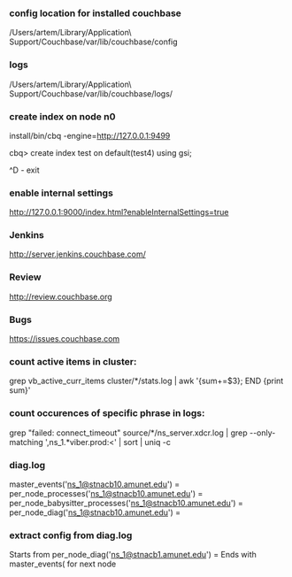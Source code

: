 ### config location for installed couchbase

/Users/artem/Library/Application\ Support/Couchbase/var/lib/couchbase/config

### logs

/Users/artem/Library/Application\ Support/Couchbase/var/lib/couchbase/logs/

### create index on node n0

install/bin/cbq -engine=http://127.0.0.1:9499

cbq> create index test on default(test4) using gsi;

^D - exit

### enable internal settings

http://127.0.0.1:9000/index.html?enableInternalSettings=true

### Jenkins

http://server.jenkins.couchbase.com/

### Review

http://review.couchbase.org

### Bugs

https://issues.couchbase.com

### count active items in cluster:
grep vb_active_curr_items cluster/*/stats.log | awk '{sum+=$3}; END {print sum}'

### count occurences of specific phrase in logs:
grep "failed: connect_timeout" source/*/ns_server.xdcr.log | grep --only-matching ',ns_1.*viber.prod:<' | sort | uniq -c

### diag.log
master_events('ns_1@stnacb10.amunet.edu') =
per_node_processes('ns_1@stnacb10.amunet.edu') =
per_node_babysitter_processes('ns_1@stnacb10.amunet.edu') =
per_node_diag('ns_1@stnacb10.amunet.edu') =

### extract config from diag.log
Starts from per_node_diag('ns_1@stnacb1.amunet.edu') =
Ends with master_events( for next node

